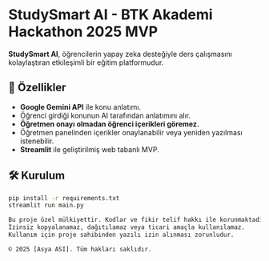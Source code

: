# StudySmart AI - BTK Akademi Hackathon 2025 MVP

**StudySmart AI**, öğrencilerin yapay zeka desteğiyle ders çalışmasını kolaylaştıran etkileşimli bir eğitim platformudur.

## 🚀 Özellikler
- **Google Gemini API** ile konu anlatımı.
- Öğrenci girdiği konunun AI tarafından anlatımını alır.
- **Öğretmen onayı olmadan öğrenci içerikleri göremez.**
- Öğretmen panelinden içerikler onaylanabilir veya yeniden yazılması istenebilir.
- **Streamlit** ile geliştirilmiş web tabanlı MVP.

## 🛠️ Kurulum
```bash
pip install -r requirements.txt
streamlit run main.py

Bu proje özel mülkiyettir. Kodlar ve fikir telif hakkı ile korunmaktadır.
İzinsiz kopyalanamaz, dağıtılamaz veya ticari amaçla kullanılamaz.
Kullanım için proje sahibinden yazılı izin alınması zorunludur.

© 2025 [Asya ASI]. Tüm hakları saklıdır.
